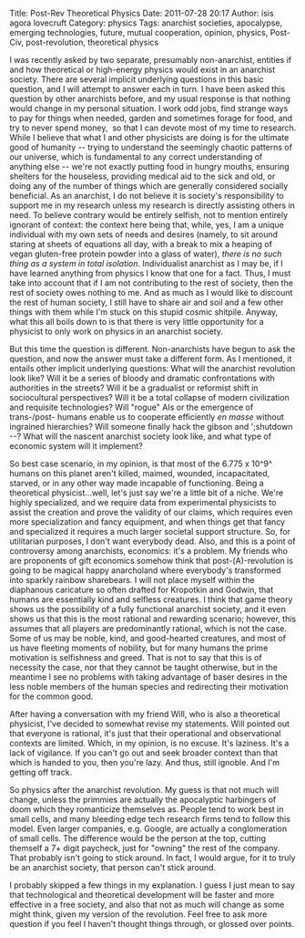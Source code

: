 Title: Post-Rev Theoretical Physics
Date: 2011-07-28 20:17
Author: isis agora lovecruft
Category: physics
Tags: anarchist societies, apocalypse, emerging technologies, future, mutual cooperation, opinion, physics, Post-Civ, post-revolution, theoretical physics

I was recently asked by two separate, presumably non-anarchist, entities
if and how theoretical or high-energy physics would exist in an
anarchist society. There are several implicit underlying questions in
this basic question, and I will attempt to answer each in turn. I have
been asked this question by other anarchists before, and my usual
response is that nothing would change in my personal situation. I work
odd jobs, find strange ways to pay for things when needed, garden and
sometimes forage for food, and try to never spend money,  so that I can
devote most of my time to research. While I believe that what I and
other physicists are doing is for the ultimate good of humanity --
trying to understand the seemingly chaotic patterns of our universe,
which is fundamental to any correct understanding of anything else --
we're not exactly putting food in hungry mouths, ensuring shelters for
the houseless, providing medical aid to the sick and old, or doing any
of the number of things which are generally considered socially
beneficial. As an anarchist, I do not believe it is society's
responsibility to support me in my research unless my research is
directly assisting others in need. To believe contrary would be entirely
selfish, not to mention entirely ignorant of context: the context here
being that, while, yes, I am a unique individual with my own sets of
needs and desires (namely, to sit around staring at sheets of equations
all day, with a break to mix a heaping of vegan gluten-free protein
powder into a glass of water), *there is no such thing as a system in
total isolation*. Individualist anarchist as I may be, if I have learned
anything from physics I know that one for a fact. Thus, I must take into
account that if I am not contributing to the rest of society, then the
rest of society owes nothing to me. And as much as I would like to
discount the rest of human society, I still have to share air and soil
and a few other things with them while I'm stuck on this stupid cosmic
shitpile. Anyway, what this all boils down to is that there is very
little opportunity for a physicist to only work on physics in an
anarchist society.

But this time the question is different. Non-anarchists have begun to
ask the question, and now the answer must take a different form. As I
mentioned, it entails other implicit underlying questions: What will the
anarchist revolution look like? Will it be a series of bloody and
dramatic confrontations with authorities in the streets? Will it be a
gradualist or reformist shift in sociocultural perspectives? Will it be
a total collapse of modern civilization and requisite technologies? Will
"rogue" AIs or the emergence of trans-/post- humans enable us to
cooperate efficiently *en masse* without ingrained hierarchies? Will
someone finally hack the gibson and ';shutdown --? What will the nascent
anarchist society look like, and what type of economic system will it
implement?

So best case scenario, in my opinion, is that most of the 6.775 x 10^9^
humans on this planet aren't killed, maimed, wounded, incapacitated,
starved, or in any other way made incapable of functioning. Being a
theoretical physicist...well, let's just say we're a little bit of a
niche. We're highly specialized, and we require data from experimental
physicists to assist the creation and prove the validity of our claims,
which requires even more specialization and fancy equipment, and when
things get that fancy and specialized it requires a much larger societal
support structure. So, for utilitarian purposes, I don't want everybody
dead. Also, and this is a point of controversy among anarchists,
economics: it's a problem. My friends who are proponents of gift
economics somehow think that post-(A)-revolution is going to be magical
happy anarcholand where everybody's transformed into sparkly rainbow
sharebears. I will not place myself within the diaphanous caricature so
often drafted for Kropotkin and Godwin, that humans are essentially kind
and selfless creatures. I think that game theory shows us the
possibility of a fully functional anarchist society, and it even shows
us that this is the most rational and rewarding scenario; however, this
assumes that all players are predominantly rational, which is not the
case. Some of us may be noble, kind, and good-hearted creatures, and
most of us have fleeting moments of nobility, but for many humans the
prime motivation is selfishness and greed. That is not to say that this
is of necessity the case, nor that they cannot be taught otherwise, but
in the meantime I see no problems with taking advantage of baser desires
in the less noble members of the human species and redirecting their
motivation for the common good.

After having a conversation with my friend Will, who is also a
theoretical physicist, I've decided to somewhat revise my statements.
Will pointed out that everyone is rational, it's just that their
operational and observational contexts are limited. Which, in my
opinion, is no excuse. It's laziness. It's a lack of vigilance. If you
can't go out and seek broader context than that which is handed to you,
then you're lazy. And thus, still ignoble. And I'm getting off track.

So physics after the anarchist revolution. My guess is that not much
will change, unless the primmies are actually the apocalyptic harbingers
of doom which they romanticize themselves as. People tend to work best
in small cells, and many bleeding edge tech research firms tend to
follow this model. Even larger companies, e.g. Google, are actually a
conglomeration of small cells. The difference would be the person at the
top, cutting themself a 7+ digit paycheck, just for "owning" the rest of
the company. That probably isn't going to stick around. In fact, I would
argue, for it to truly be an anarchist society, that person can't stick
around.

I probably skipped a few things in my explanation. I guess I just mean
to say that technological and theoretical development will be faster and
more effective in a free society, and also that not as much will change
as some might think, given my version of the revolution. Feel free to
ask more question if you feel I haven't thought things through, or
glossed over points.
